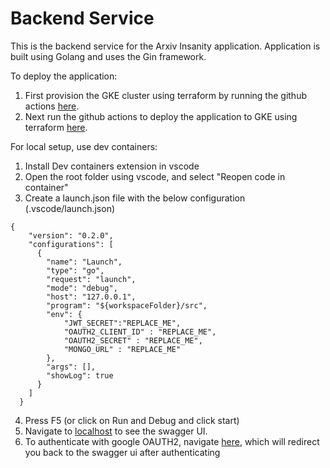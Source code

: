 # Backend Service
This is the backend service for the Arxiv Insanity application. Application is built using Golang and uses the Gin framework.

To deploy the application:
1. First provision the GKE cluster using terraform by running the github actions [here](https://github.com/ArxivInsanity/terraform-infra/actions/workflows/terraform.yml).
2. Next run the github actions to deploy the application to GKE using terraform [here](https://github.com/ArxivInsanity/backend-service/actions/workflows/GKE-deploy.yaml).

For local setup, use dev containers:
1. Install Dev containers extension in vscode
2. Open the root folder using vscode, and select "Reopen code in container"
3. Create a launch.json file with the below configuration (.vscode/launch.json)
```
{
    "version": "0.2.0",
    "configurations": [
      {
        "name": "Launch",
        "type": "go",
        "request": "launch", 
        "mode": "debug",
        "host": "127.0.0.1",
        "program": "${workspaceFolder}/src",
        "env": {
            "JWT_SECRET":"REPLACE_ME",
            "OAUTH2_CLIENT_ID" : "REPLACE_ME",
            "OAUTH2_SECRET" : "REPLACE_ME",
            "MONGO_URL" : "REPLACE_ME"
        },
        "args": [], 
        "showLog": true
      }
    ]
  }
```
4. Press F5 (or click on Run and Debug and click start)
5. Navigate to [localhost](http://localhost:8080/docs/index.html) to see the swagger UI.
6. To authenticate with google OAUTH2, navigate [here](http://localhost:8080/auth/google), which will redirect you back to the swagger ui after authenticating
